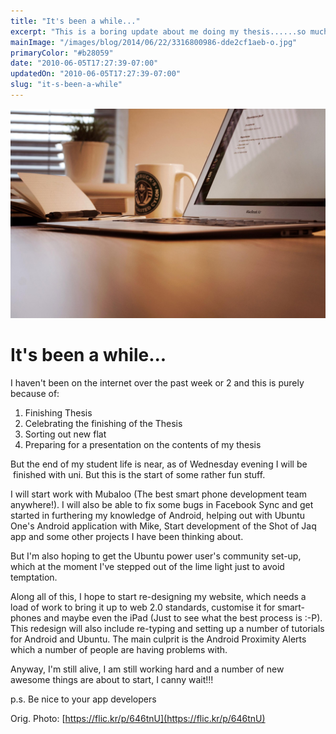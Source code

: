 ```yaml
---
title: "It's been a while..."
excerpt: "This is a boring update about me doing my thesis......so much work to be done argh."
mainImage: "/images/blog/2014/06/22/3316800986-dde2cf1aeb-o.jpg"
primaryColor: "#b28059"
date: "2010-06-05T17:27:39-07:00"
updatedOn: "2010-06-05T17:27:39-07:00"
slug: "it-s-been-a-while"
---
```

![Key art for blog post "It's been a while... "](/images/blog/2014/06/22/3316800986-dde2cf1aeb-o.jpg)

# It's been a while... 

I haven't been on the internet over the past week or 2 and this is purely because of: 

  1. Finishing Thesis
  2. Celebrating the finishing of the Thesis
  3. Sorting out new flat
  4. Preparing for a presentation on the contents of my thesis

But the end of my student life is near, as of Wednesday evening I will be  finished with uni. But this is the start of some rather fun stuff.

I will start work with Mubaloo (The best smart phone development team anywhere!). I will also be able to fix some bugs in Facebook Sync and get started in furthering my knowledge of Android, helping out with Ubuntu One's Android application with Mike, Start development of the Shot of Jaq app and some other projects I have been thinking about.

But I'm also hoping to get the Ubuntu power user's community set-up, which at the moment I've stepped out of the lime light just to avoid temptation.

Along all of this, I hope to start re-designing my website, which needs a load of work to bring it up to web 2.0 standards, customise it for smart-phones and maybe even the iPad (Just to see what the best process is :-P). This redesign will also include re-typing and setting up a number of tutorials for Android and Ubuntu. The main culprit is the Android Proximity Alerts which a number of people are having problems with.

Anyway, I'm still alive, I am still working hard and a number of new awesome things are about to start, I canny wait!!!

p.s. Be nice to your app developers

Orig. Photo: [https://flic.kr/p/646tnU](https://flic.kr/p/646tnU)